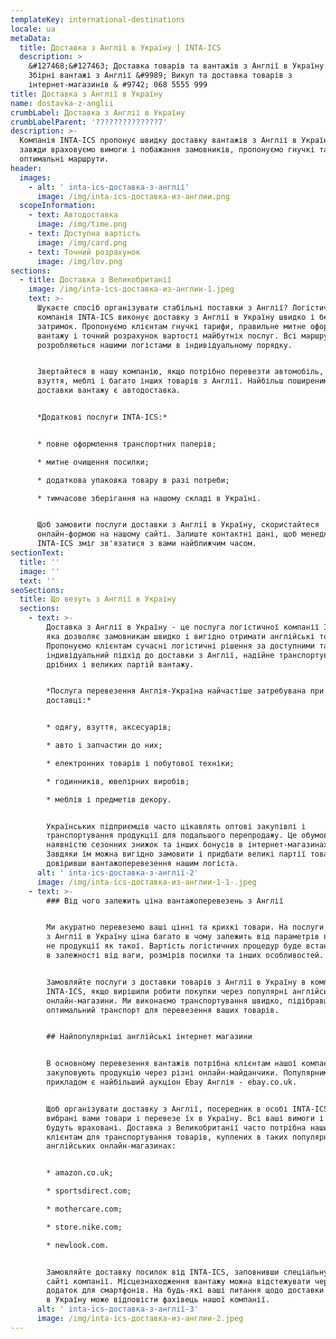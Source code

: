 ```yaml
---
templateKey: international-destinations
locale: ua
metaData:
  title: Доставка з Англії в Україну | INTA-ICS
  description: >
    &#127468;&#127463; Доставка товарів та вантажів з Англії в Україну &#9989;
    Збірні вантажі з Англії &#9989; Викуп та доставка товарів з
    інтернет-магазинів & #9742; 068 5555 999
title: Доставка з Англії в Україну
name: dostavka-z-anglii
crumbLabel: Доставка з Англії в Україну
crumbLabelParent: '??????????????7'
description: >-
  Компанія INTA-ICS пропонує швидку доставку вантажів з Англії в Україну. Ми
  завжди враховуємо вимоги і побажання замовників, пропонуємо гнучкі тарифи і
  оптимальні маршрути.
header:
  images:
    - alt: ' inta-ics-доставка-з-англії'
      image: /img/inta-ics-доставка-из-англии.png
  scopeInformation:
    - text: Автодоставка
      image: /img/time.png
    - text: Доступна вартість
      image: /img/card.png
    - text: Точний розрахунок
      image: /img/lov.png
sections:
  - title: Доставка з Великобританії
    image: /img/inta-ics-доставка-из-англии-1.jpeg
    text: >-
      Шукаєте спосіб організувати стабільні поставки з Англії? Логістична
      компанія INTA-ICS виконує доставку з Англії в Україну швидко і без
      затримок. Пропонуємо клієнтам гнучкі тарифи, правильне митне оформлення
      вантажу і точний розрахунок вартості майбутніх послуг. Всі маршрути
      розробляються нашими логістами в індивідуальному порядку.


      Звертайтеся в нашу компанію, якщо потрібно перевезти автомобіль, одяг,
      взуття, меблі і багато інших товарів з Англії. Найбільш поширеним способом
      доставки вантажу є автодоставка.


      *Додаткові послуги INTA-ICS:*


      * повне оформлення транспортних паперів;

      * митне очищення посилки;

      * додаткова упаковка товару в разі потреби;

      * тимчасове зберігання на нашому складі в Україні.


      Щоб замовити послуги доставки з Англії в Україну, скористайтеся
      онлайн-формою на нашому сайті. Залиште контактні дані, щоб менеджер
      INTA-ICS зміг зв'язатися з вами найближчим часом.
sectionText:
  title: ''
  image: ''
  text: ''
seoSections:
  title: Що везуть з Англії в Україну
  sections:
    - text: >-
        Доставка з Англії в Україну - це послуга логістичної компанії INTA-ICS,
        яка дозволяє замовникам швидко і вигідно отримати англійські товари.
        Пропонуємо клієнтам сучасні логістичні рішення за доступними тарифами,
        індивідуальний підхід до доставки з Англії, надійне транспортування
        дрібних і великих партій вантажу.


        *Послуга перевезення Англія-Україна найчастіше затребувана при
        доставці:*


        * одягу, взуття, аксесуарів;

        * авто і запчастин до них;

        * електронних товарів і побутової техніки;

        * годинників, ювелірних виробів;

        * меблів і предметів декору.


        Українських підприємців часто цікавлять оптові закупівлі і
        транспортування продукції для подальшого перепродажу. Це обумовлено
        наявністю сезонних знижок та інших бонусів в інтернет-магазинах Англії.
        Завдяки їм можна вигідно замовити і придбати великі партії товарів,
        довіривши вантажоперевезення нашим логіста.
      alt: ' inta-ics-доставка-з-англії-2'
      image: /img/inta-ics-доставка-из-англии-1-1-.jpeg
    - text: >-
        ### Від чого залежить ціна вантажоперевезень з Англії


        Ми акуратно перевеземо ваші цінні та крихкі товари. На послуги доставки
        з Англії в Україну ціна багато в чому залежить від параметрів вантажу, а
        не продукції як такої. Вартість логістичних процедур буде встановлена
        ​​в залежності від ваги, розмірів посилки та інших особливостей.


        Замовляйте послуги з доставки товарів з Англії в Україну в компанії
        INTA-ICS, якщо вирішили робити покупки через популярні англійські
        онлайн-магазини. Ми виконаємо транспортування швидко, підібравши
        оптимальний транспорт для перевезення ваших товарів.


        ## Найпопулярніші англійські інтернет магазини


        В основному перевезення вантажів потрібна клієнтам нашої компанії, які
        закуповують продукцію через різні онлайн-майданчики. Популярним
        прикладом є найбільший аукціон Ebay Англія - ​​ebay.co.uk.


        Щоб організувати доставку з Англії, посередник в особі INTA-ICS викупить
        вибрані вами товари і перевезе їх в Україну. Всі ваші вимоги і побажання
        будуть враховані. Доставка з Великобританії часто потрібна нашим
        клієнтам для транспортування товарів, куплених в таких популярних
        англійських онлайн-магазинах:


        * amazon.co.uk;

        * sportsdirect.com;

        * mothercare.com;

        * store.nike.com;

        * newlook.com.


        Замовляйте доставку посилок від INTA-ICS, заповнивши спеціальну форму на
        сайті компанії. Місцезнаходження вантажу можна відстежувати через
        додаток для смартфонів. На будь-які ваші питання щодо доставки з Англії
        в Україну може відповісти фахівець нашої компанії.
      alt: ' inta-ics-доставка-з-англії-3'
      image: /img/inta-ics-доставка-из-англии-2.jpeg
---
```

